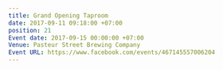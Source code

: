```yaml
---
title: Grand Opening Taproom
date: 2017-09-11 09:18:00 +07:00
position: 21
Event date: 2017-09-15 00:00:00 +07:00
Venue: Pasteur Street Brewing Company
Event URL: https://www.facebook.com/events/467145557006204
---
```


